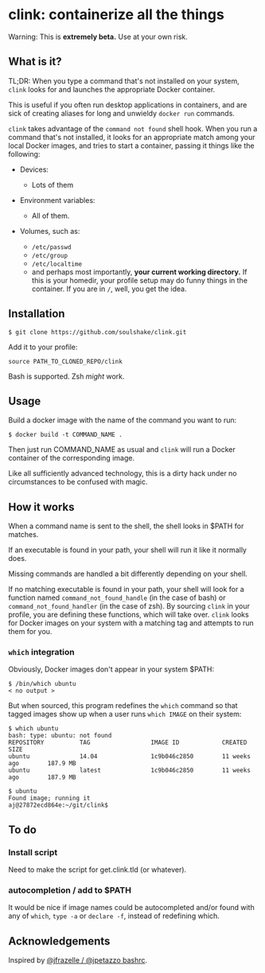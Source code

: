 # clink: containerize all the things

Warning: This is **extremely beta.** Use at your own risk.

## What is it?

TL;DR: When you type a command that's not installed on your system, `clink` looks for
and launches the appropriate Docker container.

This is useful if you often run desktop applications in containers, and are
sick of creating aliases for long and unwieldy `docker run` commands.

`clink` takes advantage of the `command not found` shell hook. When you run a
command that's not installed, it looks for an appropriate match among your local
Docker images, and tries to start a container, passing it things like the following:

* Devices:

    * Lots of them

* Environment variables:

    * All of them.

* Volumes, such as:

    * `/etc/passwd`
    * `/etc/group`
    * `/etc/localtime`
    * and perhaps most importantly, **your current working directory.** If this
    is your homedir, your profile setup may do funny things in the container. If
    you are in `/`, well, you get the idea.


## Installation

    $ git clone https://github.com/soulshake/clink.git

Add it to your profile:

    source PATH_TO_CLONED_REPO/clink

Bash is supported. Zsh *might* work.

## Usage

Build a docker image with the name of the command you want to run:

    $ docker build -t COMMAND_NAME .

Then just run COMMAND_NAME as usual and `clink` will run a Docker container of the corresponding image.

Like all sufficiently advanced technology, this is a dirty hack under no circumstances to be confused with magic.

## How it works

When a command name is sent to the shell, the shell looks in $PATH for matches.

If an executable is found in your path, your shell will run it like it normally does.

Missing commands are handled a bit differently depending on your shell.

If no matching executable is found in your path, your shell will look for a function named `command_not_found_handle` (in the case of bash) or `command_not_found_handler` (in the case of zsh). By sourcing `clink` in your profile, you are defining these functions, which will take over. `clink` looks for Docker images on your system with a matching tag and attempts to run them for you.


### `which` integration

Obviously, Docker images don't appear in your system $PATH:

    $ /bin/which ubuntu
    < no output >

But when sourced, this program redefines the `which` command so that tagged images show up when a user runs `which IMAGE` on their system:

    $ which ubuntu
    bash: type: ubuntu: not found
    REPOSITORY          TAG                 IMAGE ID            CREATED             SIZE
    ubuntu              14.04               1c9b046c2850        11 weeks ago        187.9 MB
    ubuntu              latest              1c9b046c2850        11 weeks ago        187.9 MB

    $ ubuntu
    Found image; running it
    aj@27872ecd864e:~/git/clink$


## To do

### Install script

Need to make the script for get.clink.tld (or whatever).

### autocompletion / add to $PATH

It would be nice if image names could be autocompleted and/or found with any of `which`, `type -a` or `declare -f`, instead of redefining which.


## Acknowledgements

Inspired by [@jfrazelle / @jpetazzo bashrc](https://github.com/jfrazelle/dockerfiles/blob/master/bashrc).
